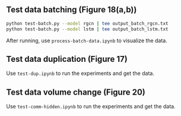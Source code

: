 ## Test data batching (Figure 18(a,b))

```bash
python test-batch.py --model rgcn | tee output_batch_rgcn.txt
python test-batch.py --model lstm | tee output_batch_lstm.txt
```

After running, use `process-batch-data.ipynb` to visualize the data.

## Test data duplication (Figure 17)

Use `test-dup.ipynb` to run the experiments and get the data.

## Test data volume change (Figure 20)

Use `test-comm-hidden.ipynb` to run the experiments and get the data.
